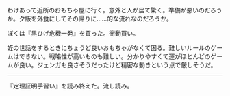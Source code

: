 わけあって近所のおもちゃ屋に行く。意外と人が居て驚く。準備が悪いのだろうか。夕飯を外食にしてその帰りに……的な流れなのだろうか。

ぼくは『黒ひげ危機一発』を買った。衝動買い。

姪の世話をするときにちょうど良いおもちゃがなくて困る。難しいルールのゲームはできない。戦略性が高いものも難しい。分かりやすくて運がほとんどのゲームが良い。ジェンガも良さそうだったけど精密な動きという点で厳しそうだ。

---

『定理証明手習い』を読み終えた。流し読み。
